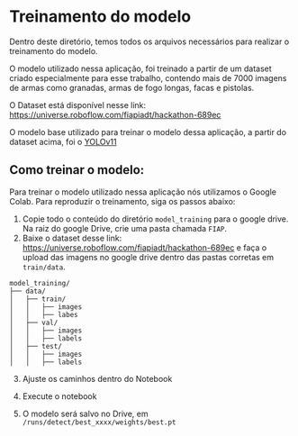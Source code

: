 # Treinamento do modelo

Dentro deste diretório, temos todos os arquivos necessários para realizar o treinamento do modelo.

O modelo utilizado nessa aplicação, foi treinado a partir de um dataset criado especialmente para esse trabalho, contendo mais de 7000 imagens de armas como granadas, armas de fogo longas, facas e pistolas.

O Dataset está disponível nesse link: https://universe.roboflow.com/fiapiadt/hackathon-689ec

O modelo base utilizado para treinar o modelo dessa aplicação, a partir do dataset acima, foi o [YOLOv11](https://docs.ultralytics.com/tasks/detect/)


## Como treinar o modelo:

Para treinar o modelo utilizado nessa aplicação nós utilizamos o Google Colab. Para reproduzir o treinamento, siga os passos abaixo:

1. Copie todo o conteúdo do diretório `model_training` para o google drive. Na raiz do google Drive, crie uma pasta chamada `FIAP`.
2. Baixe o dataset desse link: https://universe.roboflow.com/fiapiadt/hackathon-689ec e faça o upload das imagens no google drive dentro das pastas corretas em `train/data`. 
```
model_training/
├── data/
│   ├── train/
│   │   ├── images
│   │   ├── labes
│   ├── val/
│   │   ├── images
│   │   ├── labels
│   ├── test/
│   │   ├── images
│   │   ├── labels
```
3. Ajuste os caminhos dentro do Notebook

4. Execute o notebook

5. O modelo será salvo no Drive, em `/runs/detect/best_xxxx/weights/best.pt`
